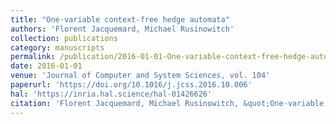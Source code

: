 ```yaml
---
title: "One-variable context-free hedge automata"
authors: 'Florent Jacquemard, Michael Rusinowitch'
collection: publications
category: manuscripts
permalink: /publication/2016-01-01-One-variable-context-free-hedge-automata
date: 2016-01-01
venue: 'Journal of Computer and System Sciences, vol. 104'
paperurl: 'https://doi.org/10.1016/j.jcss.2016.10.006'
hal: 'https://inria.hal.science/hal-01426626'
citation: 'Florent Jacquemard, Michael Rusinowitch, &quot;One-variable context-free hedge automata&quot; Journal of Computer and System Sciences vol. 104, 2016.'
---
```

